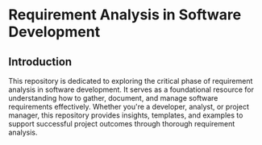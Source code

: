# Requirement Analysis in Software Development

## Introduction

This repository is dedicated to exploring the critical phase of requirement analysis in software development. It serves as a foundational resource for understanding how to gather, document, and manage software requirements effectively. Whether you're a developer, analyst, or project manager, this repository provides insights, templates, and examples to support successful project outcomes through thorough requirement analysis.

